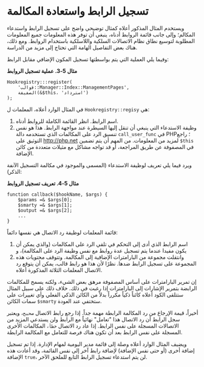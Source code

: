 # تسجيل الرابط واستعادة المكالمة

ويستخدم المثال المذكور أعلاه كمثال توضيحي واضح على تسجيل الرابط واستدعاء المكالم؛ وإلى جانب قائمة الروابط أدناه، ينبغي أن توفر هذه المعلومات جميع المعلومات المطلوبة لتوسيع نطاق نظام الاتصالات السلكية واللاسلكية باستخدام الروابط. ومع ذلك، هناك بعض التفاصيل الهامة التي تحتاج إلى مزيد من الدراسة.

وفيما يلي العملية التي يتم بواسطتها تسجيل المكون الإضافي مقابل الرابط:

**مثال 5-3. عملية تسجيل الروابط**

````
Hookregistry:::register(
    'قوالب::Manager::Index::ManagementPages',
    الصفيفة(&$this، 'استرداد')
);
````

في المثال الوارد أعلاه، المعلمات ل `Hookregistry::regisy` هي:

1. اسم الرابط. انظر القائمة الكاملة للروابط أدناه.
2. وظيفة الاستدعاء التي ينبغي أن تنقل إليها السيطرة عند مواجهة الرابط. هذا هو نفس تنسيق الرد على المكالمات الذي تستخدمه دالة `call_user_func` في PHP؛ راجع التوثيق على http://php.net لمزيد من المعلومات. من المهم أن يتم تضمين `$this` في المصفوفة عن طريق المراجعة، أو قد تواجه مشاكل مع مثيلات متعددة من كائن الإضافة.

ويرد فيما يلي تعريف لوظيفة الاستدعاء (المسمى والموجود في مكالمة التسجيل الآنفة الذكر):

**مثال 5-4. تعريف تسجيل الروابط**

````
function callback($hookName, $args) { 
    $params =& $args[0]; 
    $smarty =& $args[1]; 
    $output =& $args[2]; 
    ... 
} 
````

قائمة المعلمات لوظيفة رد الاتصال هي نفسها دائماً:

1. اسم الرابط الذي أدى إلى التحكم في تلقي الرد على المكالمات (والذي يمكن أن يكون مفيدا عندما يتم تسجيل عدة روابط مع نفس وظيفة الرد على المكالمة)، و
2. وانتقلت مجموعة من البارامترات الإضافية إلى المكالمة. وتتوقف محتويات هذه المجموعة على تسجيل الرابط ضدها. نظرًا لأن هذا هو رابط قالب، يمكن أن يتوقع رد الاتصال المعلمات الثلاثة المذكورة أعلاه.

إن تمرير البارامترات على أساس المصفوفة مرهق بعض الشيء، ولكنه يسمح للمكالمات الرابضة بتمرير الإشارات إلى البارامترات إذا رغبت في ذلك. خلاف ذلك على سبيل المثال ستتلقى الكود أعلاه كائناً ذكياً مكرراً بدلاً من الكائن الذكي الفعلي وأي تغييرات على سمات الكائن `$smarty` ستختفي عند العودة.

أخيراً، قيمة الإرجاع من رد المكالمة الرابطة مهمة جداً. إذا رجع رابط الاتصال `صحيح`، ويعتبر سجل الرابط أن رد الاتصال هذا "تعامل" نهائياً مع الرابط ولن يستدعي المزيد من الاتصالات المسجلة على نفس الرابط. إذا عاد رد الاتصال `خطأ`، المكالمات الأخرى المسجلة على نفس الرابط بعد أن تكون هناك فرصة للتعامل مع المكالمة الرابطة.

ويضيف المثال الوارد أعلاه وصلة إلى قائمة مدير اليومية لمهام الإدارة. إذا تم تسجيل إضافة أخرى (أو حتى نفس الإضافة) لإضافة رابط آخر إلى نفس القائمة، وقد أعادت هذه الإضافة `true`، لن يتم استدعاء تسجيل الرابط التابع للملحق الآخر.